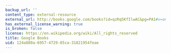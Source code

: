 ```yaml
---
backup_url: ''
content_type: external-resource
external_url: http://books.google.com/books?id=qzRq5KfIlwAC&pg=PA1#v=onepage
has_external_license_warning: true
is_broken: false
license: https://en.wikipedia.org/wiki/All_rights_reserved
title: Google Books
uid: 124a880a-6957-4729-85ca-31821954feae
---
```


